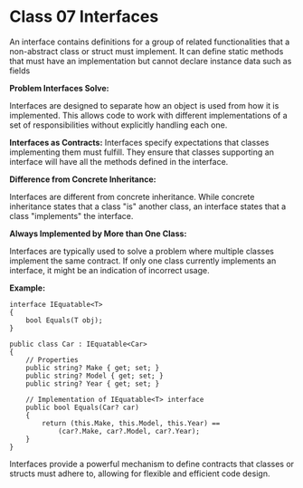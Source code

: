 # Class 07 Interfaces

An interface contains definitions for a group of related functionalities that a non-abstract class or struct must implement. It can define static methods that must have an implementation but cannot declare instance data such as fields

**Problem Interfaces Solve:**

Interfaces are designed to separate how an object is used from how it is implemented. This allows code to work with different implementations of a set of responsibilities without explicitly handling each one.

**Interfaces as Contracts:**
Interfaces specify expectations that classes implementing them must fulfill. They ensure that classes supporting an interface will have all the methods defined in the interface.

**Difference from Concrete Inheritance:** 

Interfaces are different from concrete inheritance. While concrete inheritance states that a class "is" another class, an interface states that a class "implements" the interface.

**Always Implemented by More than One Class:**

Interfaces are typically used to solve a problem where multiple classes implement the same contract. If only one class currently implements an interface, it might be an indication of incorrect usage.

**Example:**

```
interface IEquatable<T>
{
    bool Equals(T obj);
}

public class Car : IEquatable<Car>
{
    // Properties
    public string? Make { get; set; }
    public string? Model { get; set; }
    public string? Year { get; set; }

    // Implementation of IEquatable<T> interface
    public bool Equals(Car? car)
    {
        return (this.Make, this.Model, this.Year) ==
            (car?.Make, car?.Model, car?.Year);
    }
}

```

Interfaces provide a powerful mechanism to define contracts that classes or structs must adhere to, allowing for flexible and efficient code design.

